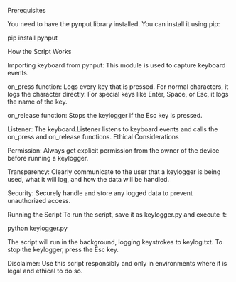 Prerequisites

You need to have the pynput library installed. You can install it using pip:

pip install pynput

How the Script Works

Importing keyboard from pynput: This module is used to capture keyboard events.

on_press function: Logs every key that is pressed. For normal characters, it logs the character directly. For special keys like Enter, Space, or Esc, it logs the name of the key.

on_release function: Stops the keylogger if the Esc key is pressed.

Listener: The keyboard.Listener listens to keyboard events and calls the on_press and on_release functions.
Ethical Considerations

Permission: Always get explicit permission from the owner of the device before running a keylogger.

Transparency: Clearly communicate to the user that a keylogger is being used, what it will log, and how the data will be handled.

Security: Securely handle and store any logged data to prevent unauthorized access.


Running the Script
To run the script, save it as keylogger.py and execute it:

python keylogger.py

The script will run in the background, logging keystrokes to keylog.txt. To stop the keylogger, press the Esc key.

Disclaimer: Use this script responsibly and only in environments where it is legal and ethical to do so.
